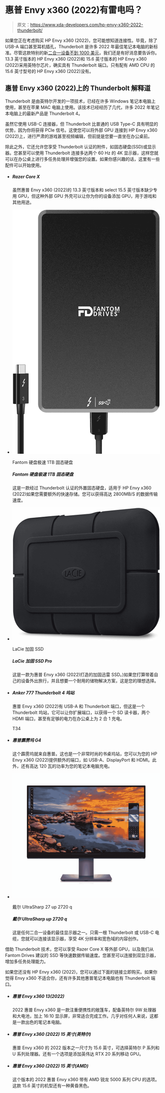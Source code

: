 # 惠普 Envy x360 (2022)有雷电吗？

> 原文：<https://www.xda-developers.com/hp-envy-x360-2022-thunderbolt/>

如果您正在考虑购买 HP Envy x360 (2022)，您可能想知道连接性。毕竟，除了 USB-A 端口甚至耳机插孔，Thunderbolt 是许多 2022 年最佳笔记本电脑的新标准。尽管这款特别的新[二合一设备不到 1000 美元](https://www.xda-developers.com/best-laptops-under-1000/)，我们还是有好消息要告诉你。13.3 英寸版本的 HP Envy x360 (2022)和 15.6 英寸版本的 HP Envy x360 (2022)采用英特尔芯片，确实具有 Thunderbolt 端口。只有配有 AMD CPU 的 15.6 英寸型号的 HP Envy x360 (2022)没有。

## 惠普 Envy x360 (2022)上的 Thunderbolt 解释道

Thunderbolt 是由英特尔开发的一项技术，已经在许多 Windows 笔记本电脑上使用，甚至在苹果 MAC 电脑上使用。该技术已经经历了几代，许多 2022 年笔记本电脑上的最新产品是 Thunderbolt 4。

虽然它使用 USB-C 连接器，但 Thunderbolt 比普通的 USB Type-C 具有明显的优势，因为你将获得 PCIe 信号。这使您可以将外部 GPU 连接到 HP Envy x360 (2022)上，进行严肃的游戏甚至视频编辑，但前提是您要一直坐在办公桌前。

除此之外，它还允许您享受 Thunderbolt 认证的附件，如固态硬盘(SSD)或显示器。您甚至可以使用 Thunderbolt 连接多达两个 60 Hz 的 4K 显示器，这样您就可以在办公桌上进行多任务处理并增强您的设置。如果你感兴趣的话，这里有一些配件可以开始使用。

*   ##### Razer Core X

    虽然惠普 Envy x360 (2022)的 13.3 英寸版本和 select 15.5 英寸版本缺少专用 GPU，但这种外部 GPU 外壳可以让你为你的设备添加 GPU，用于游戏和其他用途。

*   <picture>![This is a Thunderbolt certified external SSD. You can use this and get the fastest possible Thunderbolt transfer speeds when moving files off your PC and between devices.](img/a820d898e100163f56dbc1003103c8d3.png)</picture>

    Fantom 硬盘极速 1TB 固态硬盘

    ##### Fantom 硬盘极速 1TB 固态硬盘

    这是一款经过 Thunderbolt 认证的外置固态硬盘，适用于 HP Envy x360 (2022)如果您需要额外的快速存储。您可以获得高达 2800MB/S 的数据传输速度。

*   <picture>![It's not always about speed, but the LaCie rugged SSD has plenty of it. With Thunderbolt 3 support, you can transfer files at up to 2,800MB/s, and it has a rugged design with IP67 water and dust resistance, crush resistance up to two tons of force, and more.](img/bdf1b98cf116f1cf51d9576217d5411c.png)</picture>

    LaCie 加固 SSD

    ##### LaCie 加固 SSD Pro

    这是一款为惠普 Envy x360 (2022)打造的加固迅雷 SSD。)如果您打算带着自己的设备外出旅行，并且想要一个耐用的储物解决方案，这是您的理想选择。

*   ##### Anker 777 Thunderbolt 4 坞站

    惠普 Envy x360 (2022)有 USB-A 和 Thunderbolt 端口，但这是一个 Thunderbolt 坞站，它可以让你扩展端口，以获得一个 SD 读卡器，两个 HDMI 端口，甚至有足够的电力在办公桌上为 2 合 1 充电。

    T34
*   ##### 惠普霹雳坞 G4

    这个霹雳坞就来自惠普。这也是一个非常时尚的书桌坞站，您可以为您的 HP Envy x360 (2022)提供额外的端口，如 USB-A、DisplayPort 和 HDMI。此外，还有高达 120 瓦的功率为您的笔记本电脑充电。

*   <picture>![Take advantage of the Thunderbolt support with this fantastic display from Dell, featuring 4K resolution, color calibration, and 100% Adobe RGB. Not only can you connect this monitor via Thunderbolt, but it also supports daisy-chaining so you can add another Thunderbolt monitor. It is a bit pricey, however.](img/38ec1ff43cf96faaade86b17f409e1a5.png)</picture>

    戴尔 UltraSharp 27 up 2720 q

    ##### 戴尔 UltraSharp up 2720 q

    这是任何二合一设备的最佳显示器之一。只需一根 Thunderbolt 或 USB-C 电缆，您就可以连接该显示器，享受 4K 分辨率和宽色域的内容创作。

借助 Thunderbolt 技术，您可以享受 Razer Core X 等外部 GPU，以及我们从 Fantom Drives 建议的 SSD 等快速数据传输速度。您甚至可以连接到双显示器，增加多任务处理能力。

如果您还没有 HP Envy x360 (2022)，您可以通过下面的链接立即购买。如果你觉得 Envy x360 不适合你，还有许多其他惠普笔记本电脑也有 Thunderbolt 端口。

*   ##### 惠普 Envy x360 13(2022)

    2022 惠普 Envy x360 是一款注重便携性的敞篷车，配备英特尔 9W 处理器和大电池，加上 16:10 显示屏，非常适合完成工作。几乎对任何人来说，这都是一款出色的笔记本电脑。

*   ##### 惠普 Envy x360 (2022) 15 英寸(英特尔)

    惠普 Envy x360 的 2022 版本之一尺寸为 15.6 英寸，可选择英特尔 P 系列和 U 系列处理器。还有一个选项是添加英伟达 RTX 20 系列移动 GPU。

*   ##### 惠普 Envy x360 (2022) 15 英寸(AMD)

    这个版本的 2022 惠普 Envy x360 带有 AMD 锐龙 5000 系列 CPU 的选项。这款 15.6 英寸的机型还有一种黄昏黑色。